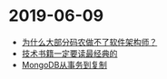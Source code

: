 # 2019-06-09
- [为什么大部分码农做不了软件架构师？](http://mp.weixin.qq.com/s?__biz=MzAxOTc0NzExNg==&mid=2665516314&idx=1&sn=944dfa2bdd41bb1e6164af2bab30e8e6&chksm=80d67559b7a1fc4fe86fda8b9c4fdd6ea97ab650722faf8e480bf9ca776c75fe8cf0094bcfdb&mpshare=1&scene=1&srcid=0609L4vXypJfPN9eptTIBFOO#rd)
- [技术书籍一定要读最经典的](http://mp.weixin.qq.com/s?__biz=MzIyNzc1ODQ0MQ==&mid=2247484065&idx=1&sn=e988c0cf3819ffd8fe979534fdfde039&chksm=e85d1aa7df2a93b1e737ef9e4212b456dffc657bcac348573b080b696bbc02eee5ed0444e1ae&mpshare=1&scene=1&srcid=#rd)
- [MongoDB从事务到复制](http://mp.weixin.qq.com/s?__biz=MzU4MTA2NTM0Ng==&mid=2247484906&idx=1&sn=55cfe89bc1d10fba29ee818a3d053226&chksm=fd4c0a07ca3b83110553b107ea3743da66862c31e19bcbcb01479dabb2f41f7a16fcef378641&mpshare=1&scene=1&srcid=0608ce8hnuyIZhEf16Wdpb9f#rd)

